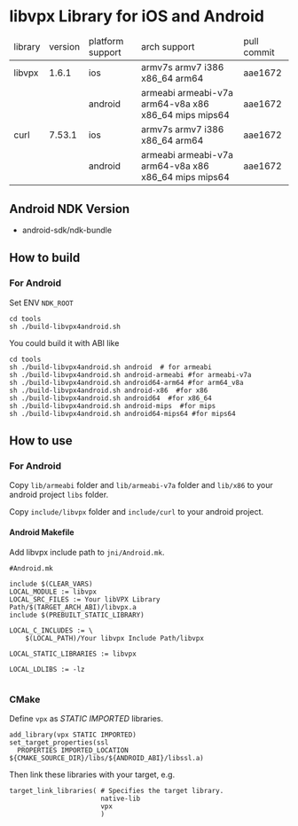# libvpx Library for iOS and Android<table>
<thead>
<tr><td>library</td><td>version</td><td>platform support</td><td>arch support</td><td>pull commit</td></tr>
</thead>
<tr><td>libvpx</td><td>1.6.1</td><td>ios</td><td>armv7s armv7 i386 x86_64 arm64</td><td>aae1672</td></tr>
<tr><td></td><td></td><td>android</td><td>armeabi armeabi-v7a arm64-v8a x86 x86_64 mips mips64</td><td>aae1672</td></tr>
<tr><td>curl</td><td>7.53.1</td><td>ios</td><td>armv7s armv7 i386 x86_64 arm64</td><td>aae1672</td></tr>
<tr><td></td><td></td><td>android</td><td>armeabi armeabi-v7a arm64-v8a x86 x86_64 mips mips64</td><td>aae1672</td></tr>
</table>

## Android NDK Version

 - android-sdk/ndk-bundle

## How to build
### For Android

Set ENV `NDK_ROOT`


```
cd tools
sh ./build-libvpx4android.sh
```

You could build it with ABI like

```
cd tools
sh ./build-libvpx4android.sh android  # for armeabi
sh ./build-libvpx4android.sh android-armeabi #for armeabi-v7a
sh ./build-libvpx4android.sh android64-arm64 #for arm64_v8a
sh ./build-libvpx4android.sh android-x86  #for x86
sh ./build-libvpx4android.sh android64  #for x86_64
sh ./build-libvpx4android.sh android-mips  #for mips
sh ./build-libvpx4android.sh android64-mips64 #for mips64
```


## How to use
### For Android

Copy `lib/armeabi` folder and `lib/armeabi-v7a` folder and `lib/x86` to your android project `libs` folder.

Copy `include/libvpx` folder and `include/curl` to your android project.

#### Android Makefile
Add libvpx include path to `jni/Android.mk`. 

```
#Android.mk

include $(CLEAR_VARS)
LOCAL_MODULE := libvpx
LOCAL_SRC_FILES := Your libVPX Library Path/$(TARGET_ARCH_ABI)/libvpx.a
include $(PREBUILT_STATIC_LIBRARY)

LOCAL_C_INCLUDES := \
	$(LOCAL_PATH)/Your libvpx Include Path/libvpx

LOCAL_STATIC_LIBRARIES := libvpx

LOCAL_LDLIBS := -lz
	
```

### CMake
Define `vpx` as *STATIC IMPORTED* libraries.

```
add_library(vpx STATIC IMPORTED)
set_target_properties(ssl
  PROPERTIES IMPORTED_LOCATION ${CMAKE_SOURCE_DIR}/libs/${ANDROID_ABI}/libssl.a)

```

Then link these libraries with your target, e.g.

```
target_link_libraries( # Specifies the target library.
                       native-lib
                       vpx
                       )
```

```



